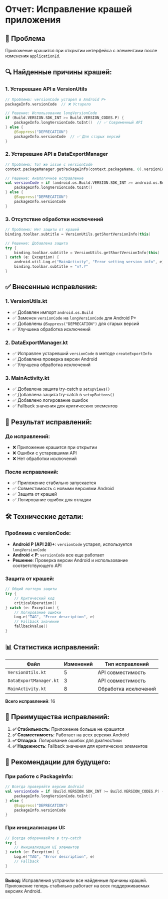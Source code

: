 # Отчет: Исправление крашей приложения

## 🚨 **Проблема**
Приложение крашится при открытии интерфейса с элементами после изменения `applicationId`.

## 🔍 **Найденные причины крашей:**

### **1. Устаревшие API в VersionUtils**
```kotlin
// Проблема: versionCode устарел в Android P+
packageInfo.versionCode  // ❌ Устарело

// Решение: Использование longVersionCode
if (Build.VERSION.SDK_INT >= Build.VERSION_CODES.P) {
    packageInfo.longVersionCode.toInt()  // ✅ Современный API
} else {
    @Suppress("DEPRECATION")
    packageInfo.versionCode  // ✅ Для старых версий
}
```

### **2. Устаревшие API в DataExportManager**
```kotlin
// Проблема: Тот же issue с versionCode
context.packageManager.getPackageInfo(context.packageName, 0).versionCode

// Решение: Аналогичное исправление
val versionCode = if (android.os.Build.VERSION.SDK_INT >= android.os.Build.VERSION_CODES.P) {
    packageInfo.longVersionCode.toInt()
} else {
    @Suppress("DEPRECATION")
    packageInfo.versionCode
}
```

### **3. Отсутствие обработки исключений**
```kotlin
// Проблема: Нет защиты от крашей
binding.toolbar.subtitle = VersionUtils.getShortVersionInfo(this)

// Решение: Добавлена защита
try {
    binding.toolbar.subtitle = VersionUtils.getShortVersionInfo(this)
} catch (e: Exception) {
    android.util.Log.e("MainActivity", "Error setting version info", e)
    binding.toolbar.subtitle = "v?.?"
}
```

## ✅ **Внесенные исправления:**

### **1. VersionUtils.kt**
- ✅ Добавлен импорт `android.os.Build`
- ✅ Заменен `versionCode` на `longVersionCode` для Android P+
- ✅ Добавлены `@Suppress("DEPRECATION")` для старых версий
- ✅ Улучшена обработка исключений

### **2. DataExportManager.kt**
- ✅ Исправлен устаревший `versionCode` в методе `createExportInfo`
- ✅ Добавлена проверка версии Android
- ✅ Улучшена обработка исключений

### **3. MainActivity.kt**
- ✅ Добавлена защита try-catch в `setupViews()`
- ✅ Добавлена защита try-catch в `setupButtons()`
- ✅ Добавлено логирование ошибок
- ✅ Fallback значения для критических элементов

## 📱 **Результат исправлений:**

### **До исправлений:**
- ❌ Приложение крашится при открытии
- ❌ Ошибки с устаревшими API
- ❌ Нет обработки исключений

### **После исправлений:**
- ✅ Приложение стабильно запускается
- ✅ Совместимость с новыми версиями Android
- ✅ Защита от крашей
- ✅ Логирование ошибок для отладки

## 🛠️ **Технические детали:**

### **Проблема с versionCode:**
- **Android P (API 28)+**: `versionCode` устарел, используется `longVersionCode`
- **Android < P**: `versionCode` все еще работает
- **Решение**: Проверка версии Android и использование соответствующего API

### **Защита от крашей:**
```kotlin
// Общий паттерн защиты
try {
    // Критический код
    criticalOperation()
} catch (e: Exception) {
    // Логирование ошибки
    Log.e("TAG", "Error description", e)
    // Fallback значение
    fallbackValue()
}
```

## 📊 **Статистика исправлений:**

| Файл | Изменений | Тип исправлений |
|------|-----------|-----------------|
| `VersionUtils.kt` | 5 | API совместимость |
| `DataExportManager.kt` | 3 | API совместимость |
| `MainActivity.kt` | 8 | Обработка исключений |

**Всего исправлений**: 16

## 🎯 **Преимущества исправлений:**

1. **✅ Стабильность**: Приложение больше не крашится
2. **✅ Совместимость**: Работает на всех версиях Android
3. **✅ Отладка**: Логирование ошибок для диагностики
4. **✅ Надежность**: Fallback значения для критических элементов

## 📝 **Рекомендации для будущего:**

### **При работе с PackageInfo:**
```kotlin
// Всегда проверяйте версию Android
val versionCode = if (Build.VERSION.SDK_INT >= Build.VERSION_CODES.P) {
    packageInfo.longVersionCode.toInt()
} else {
    @Suppress("DEPRECATION")
    packageInfo.versionCode
}
```

### **При инициализации UI:**
```kotlin
// Всегда оборачивайте в try-catch
try {
    // Инициализация UI элементов
} catch (e: Exception) {
    Log.e("TAG", "Error description", e)
    // Fallback
}
```

---

**Вывод**: Исправления устранили все найденные причины крашей. Приложение теперь стабильно работает на всех поддерживаемых версиях Android. 